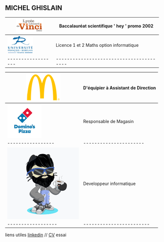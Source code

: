 ## MICHEL GHISLAIN 

|![Image](lycée.png) | Baccalauréat scientifique     ' hey ' promo 2002  |
|------------------  | ------------------------------------------------- |
|![Image](univ.png) | Licence 1 et 2 Maths option informatique |
|------------------ | ---------------------------------------- |


|![Image](mc.png) | D'équipier à Assistant de Direction |
|---------------- | ----------------------------------- |
|![Image](dom.png) | Responsable de Magasin |
|----------------- | ---------------------- |
|![Image](cat.png) | Developpeur informatique |
|------------------| ------------------------ |

 




liens utiles [linkedin](https://www.linkedin.com/in/ghislain-michel-31b024153/) // [CV](CV_Ghislain_Michel_M2i.docx) essai



 
 
